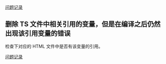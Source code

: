 [问题记录](../README.md)


## 删除 TS 文件中相关引用的变量，但是在编译之后仍然出现该引用变量的错误

检查下对应的 HTML 文件中是否有该变量的引用。

[问题记录](../README.md)